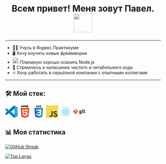 <h1 align="center">
Всем привет! Меня зовут Павел.
<img src="https://media.giphy.com/media/hvRJCLFzcasrR4ia7z/giphy.gif" width="60px" height="60px" />
</h1>

---

- 👨‍💻 Учусь в Яндекс.Практикуме
- 🖥 Хочу изучить новые фреймворки
- <img src="https://user-images.githubusercontent.com/98050797/183094287-31abdf05-5c8e-4f28-9866-e64b38e5e37a.png" width="20px" height="20px" /> Планирую хорошо освоить Node.js
- 🎯 Стремлюсь к написанию чистого и читабельного кода
- 🔥 Хочу работать в серьёзной компании с опытными коллегами

---

<h2>🛠 Мой стек:
</h2>

<p>
  <img src="https://raw.githubusercontent.com/github/explore/80688e429a7d4ef2fca1e82350fe8e3517d3494d/topics/visual-studio-code/visual-studio-code.png" alt="VS Code" width="40" height="40">
  <img src="https://raw.githubusercontent.com/github/explore/80688e429a7d4ef2fca1e82350fe8e3517d3494d/topics/html/html.png" alt="HTML" width="40" height="40">
  <img src="https://raw.githubusercontent.com/github/explore/80688e429a7d4ef2fca1e82350fe8e3517d3494d/topics/css/css.png" alt="CSS" width="40" height="40">
  <img src="https://raw.githubusercontent.com/github/explore/80688e429a7d4ef2fca1e82350fe8e3517d3494d/topics/javascript/javascript.png" alt="Javascript" width="40" height="40">
  <img src="https://raw.githubusercontent.com/github/explore/80688e429a7d4ef2fca1e82350fe8e3517d3494d/topics/react/react.png" alt="React" width="40" height="40">
  <img src="https://raw.githubusercontent.com/github/explore/80688e429a7d4ef2fca1e82350fe8e3517d3494d/topics/git/git.png" alt="git" width="40" height="40">
</p>

<h2>📊 Моя статистика
</h2>


[![GitHub Streak](https://github-readme-streak-stats.herokuapp.com/?user=Pavel-Rogozhkin&theme=dark&background=000000)](https://git.io/streak-stats)

[![Top Langs](https://github-readme-stats.vercel.app/api/top-langs/?username=Pavel-Rogozhkin&layout=compact&theme=vision-friendly-dark)](https://github.com/anuraghazra/github-readme-stats)
